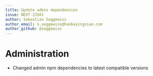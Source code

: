 ```yaml
---
title: Update admin dependencies
issue: NEXT-23501
author: Sebastian Seggewiss
author_email: s.seggewiss@haokeyingxiao.com
author_github: @seggewiss
---
```

# Administration
* Changed admin npm dependencies to latest compatible versions
